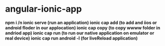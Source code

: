 # angular-ionic-app
**npm i /n
ionic serve (run an application)
ionic cap add (to add and iios or android floder in our applocation)
ionic cap copy (to copy wwww folder in andriod app)
ionic cap run (to run our native application on emulator or real device)
ionic cap run android -l (for liveReload application)**

